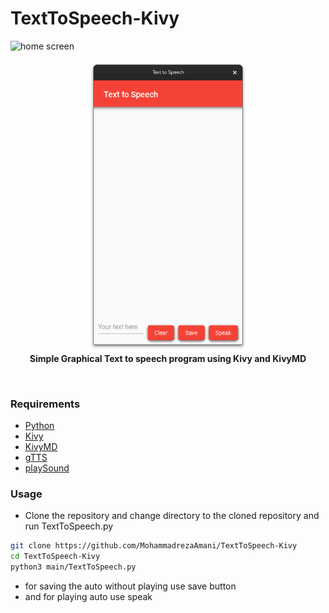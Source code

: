 # TextToSpeech-Kivy




![home screen]()
<p align="center">
    <a>
        <img src="./assets/Home2023-09-14%2019-27-11.png" alt="TextToSpeech-Kivy" width="256">
    </a>
    <br>
    <b>Simple Graphical Text to speech program using Kivy and KivyMD</b>
    <br>
</p>

<br>


### Requirements
- [Python](https://python.org/)
- [Kivy](https://kivy.org/#home)
- [KivyMD](https://kivymd.readthedocs.io/en/latest/)
- [gTTS](https://gtts.readthedocs.io/en/latest/)
- [playSound](https://pythonbasics.org/python-play-sound/)
  
### Usage
- Clone the repository and change directory to the cloned repository and run TextToSpeech.py
```bash
git clone https://github.com/MohammadrezaAmani/TextToSpeech-Kivy
cd TextToSpeech-Kivy
python3 main/TextToSpeech.py
```
- for saving the auto without playing use save button
- and for playing auto use speak
